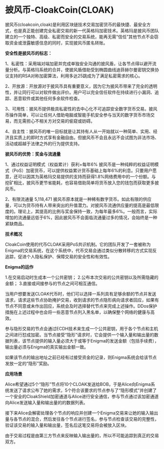 # 披风币-CloakCoin(CLOAK)

披风币(cloakcoin,cloak)是利用区块链技术交易加密货币的最快捷、最安全方式，也是真正能创建完全私密交易的新一代英格玛加密技术。英格玛是披风币团队建立的一个独特、高级、私密而安全的交易系统，能再无需“信任”其他节点不会窃取资金或泄露敏感信息的同时，实现披风币匿名转账。

**安全性是披风币的标志：**

1、私密性：采用端对端加密并完成单独安全沟通的披风盾，让各节点得以避开流量分析。与英格玛系统的合并，使披风盾借助受到椭圆曲线迪菲赫尔曼密钥交换协议支持的RSA对称加密算法，利用多达25跳成为了满足私密需求的核心。

2、开放源：开放源对于披风币具有重要意义，因为它为披风币带来了完全的透明性，并让同行可以对软件做出评价。用户可以完全信任软件在持续进行小漏洞、追踪、恶意软件或其他任何多余软件检查。

3、可用性：披风币提供极具私密性的去中心化不可追踪安全数字货币交易。披风币操作简单，可以让任何人借助电脑或智能手机安全参与当天的数字货币市场交易，而无需担心不相关方对交易的偷窥或妨碍。

4、自主性：披风币的唯一目标就是让其持有人从一开始就以一种简单、实用、经济且实质上的即时方式享有金融自由。但披风币不会且永远不会试图为非法市场、活动或超越于法律之外的行为提供支持。

**披风币的优势：奖金与流通量**

1、通过权益证明模式（权益累计）获利+每年6%
披风币是一种纯粹的权益证明模式（PoS）加密货币，可以提供权益累计货币基础上每年6%的利息。只要用户愿意，还可以因其为英格玛交易提供的支持而获得1.8%网络费用中的一个份额。与挖矿相比，披风币更节省能耗，也容易借助简单将货币放入您的钱包而获取更多披风币。

2、有限流通量 5,118,471
披风币原本就是一种稀有数字货币。如此有限的供应量，可以为货币持有人带来突出的升值潜力。对披风币流通供应量的提高是最低限度的。理论上，其提高的比例与奖金保持一致，为每年最多6%。一般而言，实际增加的流通量远低于6%，因此披风币不会面临流通量过多的情况，会始终是一种紧缺商品。

**技术概况**

CloakCoin使用的代币CLOAK采用PoS共识机制。它的团队开发了一套被称为Enigma的交易系统，在这个系统中，代币交易会通过类似分散转移的方式实现反追踪，促进个人隐私保护、保障交易的安全性和有效性。

**Enigma的运作**

1.在交易启动时生成本一个公共密钥；
2.公布本次交易的公共密钥以及所需隐藏的金额；
3.直接或间接参与的节点之间可相互通信。

当用户想要发送CLOAK代币时，他们可以选择一系列具有足够余额的节点并发送请求，请求这些节点协助掩护交易，收到请求的节点隐形病向请求者回应，如果有节点不同意或未作出回应，系统会及时选择替代节点来完成上述操作。DDos保护措施在上述过程中也会将一些恶意节点列入黑名单，以确保整个网络的健康与高效。

参与隐形交易的节点会通过ECDH技术来生成一个公共密钥，用于各个节点和主机之间进行怼成加密。当节点接受“隐形”请求时，它会提供一个输入量和输出量的数据列表，该节点提供的输入量必须大于或等于Enigma的发送金额（包括手续费），输出量必须与Enigma的真实输出金额一致。

如果该节点的输出地址之前已经有过接受资金的记录，则Enigma系统会给该节点发放一定的“隐形”奖励。

**应用场景**

Alice希望通过5个“隐形”节点将10个CLOAK发送给BOB，于是Alice向Enigma系统发送了请求公布了她的需求，5个符合该要求的节点参与了“隐形模式”并创建了一个安全的CloakShield加密通道与Alice进行安全通信，参与节点通过该加密通道向Alice发送输入量和输出量的的数据列表。

接下来Alice会解密处理各个节点的响应并创建一个Enigma交易来让她的输入输出量与各节点的混合，然后发往各个节点进行签名，参与节点检查该交易的完整性，验证该交易的输入量和输出量，签名后这笔交易将会被放入区块。

由于交易过程是由第三方节点来反映输入输出量的，所以不可能追踪到真正的交易双方。
